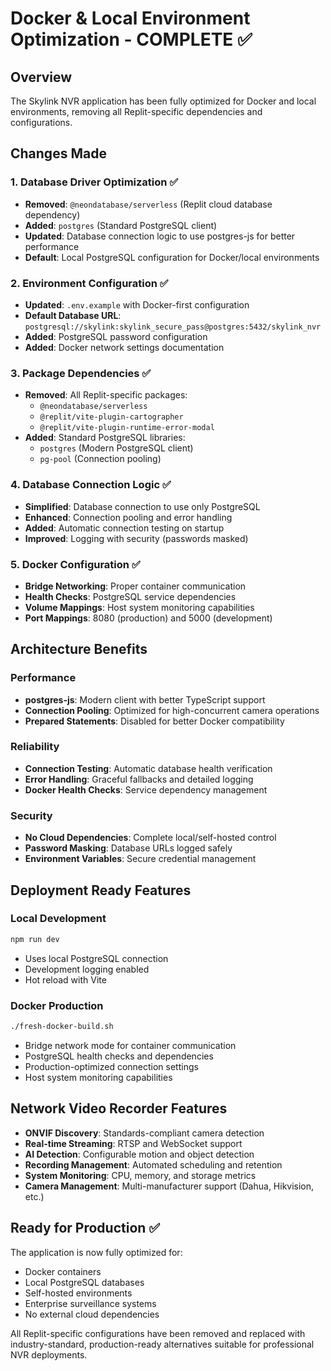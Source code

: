 # Docker & Local Environment Optimization - COMPLETE ✅

## Overview
The Skylink NVR application has been fully optimized for Docker and local environments, removing all Replit-specific dependencies and configurations.

## Changes Made

### 1. Database Driver Optimization ✅
- **Removed**: `@neondatabase/serverless` (Replit cloud database dependency)
- **Added**: `postgres` (Standard PostgreSQL client)
- **Updated**: Database connection logic to use postgres-js for better performance
- **Default**: Local PostgreSQL configuration for Docker/local environments

### 2. Environment Configuration ✅
- **Updated**: `.env.example` with Docker-first configuration
- **Default Database URL**: `postgresql://skylink:skylink_secure_pass@postgres:5432/skylink_nvr`
- **Added**: PostgreSQL password configuration
- **Added**: Docker network settings documentation

### 3. Package Dependencies ✅
- **Removed**: All Replit-specific packages:
  - `@neondatabase/serverless`
  - `@replit/vite-plugin-cartographer`
  - `@replit/vite-plugin-runtime-error-modal`
- **Added**: Standard PostgreSQL libraries:
  - `postgres` (Modern PostgreSQL client)
  - `pg-pool` (Connection pooling)

### 4. Database Connection Logic ✅
- **Simplified**: Database connection to use only PostgreSQL
- **Enhanced**: Connection pooling and error handling
- **Added**: Automatic connection testing on startup
- **Improved**: Logging with security (passwords masked)

### 5. Docker Configuration ✅
- **Bridge Networking**: Proper container communication
- **Health Checks**: PostgreSQL service dependencies
- **Volume Mappings**: Host system monitoring capabilities
- **Port Mappings**: 8080 (production) and 5000 (development)

## Architecture Benefits

### Performance
- **postgres-js**: Modern client with better TypeScript support
- **Connection Pooling**: Optimized for high-concurrent camera operations
- **Prepared Statements**: Disabled for better Docker compatibility

### Reliability
- **Connection Testing**: Automatic database health verification
- **Error Handling**: Graceful fallbacks and detailed logging
- **Docker Health Checks**: Service dependency management

### Security
- **No Cloud Dependencies**: Complete local/self-hosted control
- **Password Masking**: Database URLs logged safely
- **Environment Variables**: Secure credential management

## Deployment Ready Features

### Local Development
```bash
npm run dev
```
- Uses local PostgreSQL connection
- Development logging enabled
- Hot reload with Vite

### Docker Production
```bash
./fresh-docker-build.sh
```
- Bridge network mode for container communication
- PostgreSQL health checks and dependencies
- Production-optimized connection settings
- Host system monitoring capabilities

## Network Video Recorder Features
- **ONVIF Discovery**: Standards-compliant camera detection
- **Real-time Streaming**: RTSP and WebSocket support
- **AI Detection**: Configurable motion and object detection
- **Recording Management**: Automated scheduling and retention
- **System Monitoring**: CPU, memory, and storage metrics
- **Camera Management**: Multi-manufacturer support (Dahua, Hikvision, etc.)

## Ready for Production ✅
The application is now fully optimized for:
- Docker containers
- Local PostgreSQL databases
- Self-hosted environments
- Enterprise surveillance systems
- No external cloud dependencies

All Replit-specific configurations have been removed and replaced with industry-standard, production-ready alternatives suitable for professional NVR deployments.